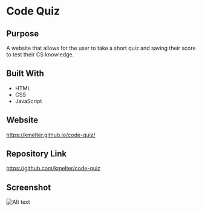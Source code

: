 # Code Quiz

## Purpose
A website that allows for the user to take a short quiz and saving their score to test their CS knowledge.

## Built With
* HTML
* CSS
* JavaScript

## Website
https://kmelter.github.io/code-quiz/

## Repository Link
https://github.com/kmelter/code-quiz

## Screenshot
![Alt text](./assets.images.code-quiz-screenshot.png)
